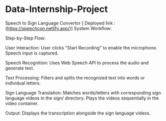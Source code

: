 # Data-Internship-Project
Speech to Sign Language Convertor [ Deployed link : (https://speechcon.netlify.app/)]
System Workflow:

Step-by-Step Flow:

User Interaction:
User clicks "Start Recording" to enable the microphone.
Speech input is captured.

Speech Recognition:
Uses Web Speech API to process the audio and generate text.

Text Processing:
Filters and splits the recognized text into words or individual letters.

Sign Language Translation:
Matches words/letters with corresponding sign language videos in the sign/ directory.
Plays the videos sequentially in the video container.

Output:
Displays the transcription alongside the sign language videos.

